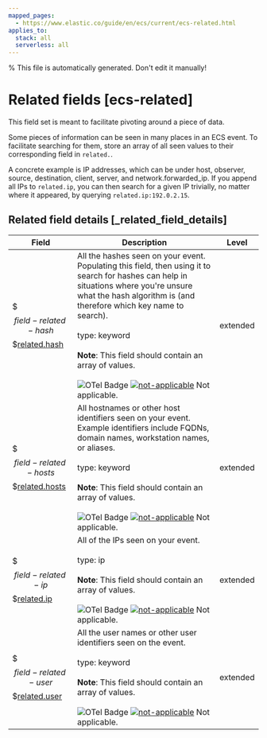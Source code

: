 ```yaml
---
mapped_pages:
  - https://www.elastic.co/guide/en/ecs/current/ecs-related.html
applies_to:
  stack: all
  serverless: all
---
```

% This file is automatically generated. Don't edit it manually!

# Related fields [ecs-related]

This field set is meant to facilitate pivoting around a piece of data.

Some pieces of information can be seen in many places in an ECS event. To facilitate searching for them, store an array of all seen values to their corresponding field in `related.`.

A concrete example is IP addresses, which can be under host, observer, source, destination, client, server, and network.forwarded_ip. If you append all IPs to `related.ip`, you can then search for a given IP trivially, no matter where it appeared, by querying `related.ip:192.0.2.15`.

## Related field details [_related_field_details]

| Field | Description | Level |
| --- | --- | --- |
| $$$field-related-hash$$$[related.hash](#field-related-hash) | All the hashes seen on your event. Populating this field, then using it to search for hashes can help in situations where you're unsure what the hash algorithm is (and therefore which key name to search).<br><br>type: keyword<br><br>**Note**: This field should contain an array of values.<br><br>![OTel Badge](https://img.shields.io/badge/OpenTelemetry-4a5ca6?style=flat&logo=opentelemetry) [![not-applicable](https://img.shields.io/badge/n%2Fa-f2f4fb?style=flat)](/reference/ecs-opentelemetry.md#ecs-opentelemetry-relation) Not applicable. | extended |
| $$$field-related-hosts$$$[related.hosts](#field-related-hosts) | All hostnames or other host identifiers seen on your event. Example identifiers include FQDNs, domain names, workstation names, or aliases.<br><br>type: keyword<br><br>**Note**: This field should contain an array of values.<br><br>![OTel Badge](https://img.shields.io/badge/OpenTelemetry-4a5ca6?style=flat&logo=opentelemetry) [![not-applicable](https://img.shields.io/badge/n%2Fa-f2f4fb?style=flat)](/reference/ecs-opentelemetry.md#ecs-opentelemetry-relation) Not applicable. | extended |
| $$$field-related-ip$$$[related.ip](#field-related-ip) | All of the IPs seen on your event.<br><br>type: ip<br><br>**Note**: This field should contain an array of values.<br><br>![OTel Badge](https://img.shields.io/badge/OpenTelemetry-4a5ca6?style=flat&logo=opentelemetry) [![not-applicable](https://img.shields.io/badge/n%2Fa-f2f4fb?style=flat)](/reference/ecs-opentelemetry.md#ecs-opentelemetry-relation) Not applicable. | extended |
| $$$field-related-user$$$[related.user](#field-related-user) | All the user names or other user identifiers seen on the event.<br><br>type: keyword<br><br>**Note**: This field should contain an array of values.<br><br>![OTel Badge](https://img.shields.io/badge/OpenTelemetry-4a5ca6?style=flat&logo=opentelemetry) [![not-applicable](https://img.shields.io/badge/n%2Fa-f2f4fb?style=flat)](/reference/ecs-opentelemetry.md#ecs-opentelemetry-relation) Not applicable. | extended |


